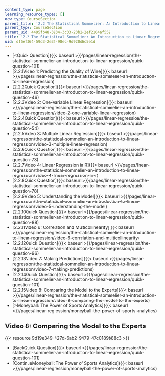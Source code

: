 ```yaml
---
content_type: page
learning_resource_types: []
ocw_type: CourseSection
parent_title: '2.2 The Statistical Sommelier: An Introduction to Linear Regression'
parent_type: CourseSection
parent_uid: 4495fb48-3934-3c33-23b2-2ef2104af559
title: '2.2 The Statistical Sommelier: An Introduction to Linear Regression'
uid: df5ef364-59d3-2e3f-98ec-9d920d6c5e1d
---
```


*   [\<Quick Question]({{< baseurl >}}/pages/linear-regression/the-statistical-sommelier-an-introduction-to-linear-regression/quick-question-101)
*   [2.2.1Video 1: Predicting the Quality of Wine]({{< baseurl >}}/pages/linear-regression/the-statistical-sommelier-an-introduction-to-linear-regression)
*   [2.2.2Quick Question]({{< baseurl >}}/pages/linear-regression/the-statistical-sommelier-an-introduction-to-linear-regression/quick-question-46)
*   [2.2.3Video 2: One-Variable Linear Regression]({{< baseurl >}}/pages/linear-regression/the-statistical-sommelier-an-introduction-to-linear-regression/video-2-one-variable-linear-regression)
*   [2.2.4Quick Question]({{< baseurl >}}/pages/linear-regression/the-statistical-sommelier-an-introduction-to-linear-regression/quick-question-54)
*   [2.2.5Video 3: Multiple Linear Regression]({{< baseurl >}}/pages/linear-regression/the-statistical-sommelier-an-introduction-to-linear-regression/video-3-multiple-linear-regression)
*   [2.2.6Quick Question]({{< baseurl >}}/pages/linear-regression/the-statistical-sommelier-an-introduction-to-linear-regression/quick-question-73)
*   [2.2.7Video 4: Linear Regression in R]({{< baseurl >}}/pages/linear-regression/the-statistical-sommelier-an-introduction-to-linear-regression/video-4-linear-regression-in-r)
*   [2.2.8Quick Question]({{< baseurl >}}/pages/linear-regression/the-statistical-sommelier-an-introduction-to-linear-regression/quick-question-78)
*   [2.2.9Video 5: Understanding the Model]({{< baseurl >}}/pages/linear-regression/the-statistical-sommelier-an-introduction-to-linear-regression/video-5-understanding-the-model)
*   [2.2.10Quick Question]({{< baseurl >}}/pages/linear-regression/the-statistical-sommelier-an-introduction-to-linear-regression/quick-question-88)
*   [2.2.11Video 6: Correlation and Multicollinearity]({{< baseurl >}}/pages/linear-regression/the-statistical-sommelier-an-introduction-to-linear-regression/video-6-correlation-and-multicollinearity)
*   [2.2.12Quick Question]({{< baseurl >}}/pages/linear-regression/the-statistical-sommelier-an-introduction-to-linear-regression/quick-question-96)
*   [2.2.13Video 7: Making Predictions]({{< baseurl >}}/pages/linear-regression/the-statistical-sommelier-an-introduction-to-linear-regression/video-7-making-predictions)
*   [2.2.14Quick Question]({{< baseurl >}}/pages/linear-regression/the-statistical-sommelier-an-introduction-to-linear-regression/quick-question-101)
*   [2.2.15Video 8: Comparing the Model to the Experts]({{< baseurl >}}/pages/linear-regression/the-statistical-sommelier-an-introduction-to-linear-regression/video-8-comparing-the-model-to-the-experts)
*   [\>Moneyball: The Power of Sports Analytics]({{< baseurl >}}/pages/linear-regression/moneyball-the-power-of-sports-analytics)

Video 8: Comparing the Model to the Experts
-------------------------------------------

{{< resource 9d19e349-427d-6ab2-9479-47c0189b88c3 >}}

*   [BackQuick Question]({{< baseurl >}}/pages/linear-regression/the-statistical-sommelier-an-introduction-to-linear-regression/quick-question-101)
*   [ContinueMoneyball: The Power of Sports Analytics]({{< baseurl >}}/pages/linear-regression/moneyball-the-power-of-sports-analytics)
